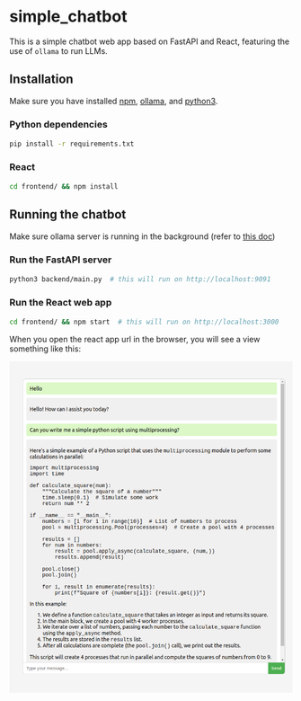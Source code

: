 # simple_chatbot

This is a simple chatbot web app based on FastAPI and React, featuring the use of `ollama` to run LLMs.

## Installation

Make sure you have installed [npm](https://docs.npmjs.com/cli/v10/commands/npm-install), [ollama](https://ollama.com/), and [python3](https://www.python.org/downloads/).

### Python dependencies

```bash
pip install -r requirements.txt
```

### React

```bash
cd frontend/ && npm install
```

## Running the chatbot

Make sure ollama server is running in the background (refer to [this doc](https://github.com/ollama/ollama/blob/main/README.md#quickstart))

### Run the FastAPI server

```bash
python3 backend/main.py  # this will run on http://localhost:9091
```

### Run the React web app

```bash
cd frontend/ && npm start  # this will run on http://localhost:3000
```

When you open the react app url in the browser, you will see a view something like this:

<img src="./asset/webapp_view.png" width="600" />
